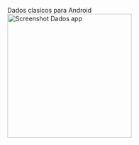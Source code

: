 Dados clasicos para Android<br>
<img src="https://https://raw.githubusercontent.com/agustin-bergomi/Dados_Android/master/Screenshot_1604757570.png" style="max-width:100%;" width="280" alt="Screenshot Dados app">

